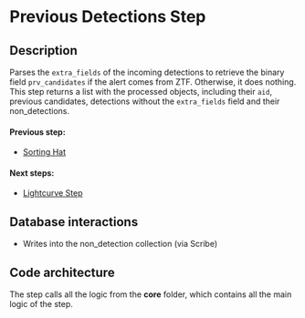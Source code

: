 # Previous Detections Step

## Description

Parses the `extra_fields` of the incoming detections to retrieve the binary field `prv_candidates` if the alert comes from ZTF. Otherwise, it does nothing.
This step returns a list with the processed objects, including their `aid`, previous candidates, detections without the `extra_fields` field and their non_detections.

#### Previous step:

- [Sorting Hat](https://github.com/alercebroker/sorting_hat_step)

#### Next steps:

- [Lightcurve Step](https://github.com/alercebroker/lightcurve-step)

## Database interactions

 - Writes into the non_detection collection (via Scribe)

## Code architecture

The step calls all the logic from the **core** folder, which contains all the main logic of the step.
